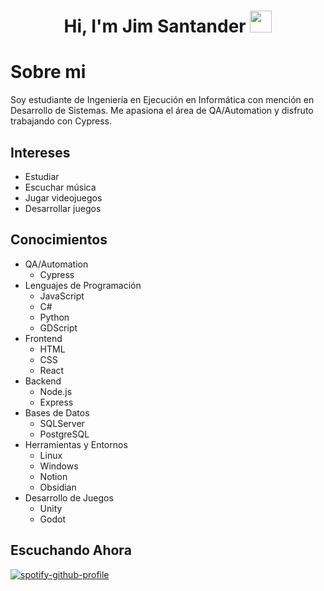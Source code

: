 <h1 align="center"><b>Hi, I'm Jim Santander </b><img src="https://media.giphy.com/media/hvRJCLFzcasrR4ia7z/giphy.gif" width="35"></h1>

<h1><b>Sobre mi </b></h1>
<p>Soy estudiante de Ingeniería en Ejecución en Informática con mención en Desarrollo de Sistemas. Me apasiona el área de QA/Automation y disfruto trabajando con Cypress.</p>

<h2>Intereses</h2>
<ul>
  <li>Estudiar</li>
  <li>Escuchar música</li>
  <li>Jugar videojuegos</li>
  <li>Desarrollar juegos</li>
</ul>

<h2>Conocimientos</h2>
<ul>
  <li>QA/Automation
    <ul>
      <li>Cypress</li>
    </ul>
  </li>
  <li>Lenguajes de Programación
    <ul>
      <li>JavaScript</li>
      <li>C#</li>
      <li>Python</li>
      <li>GDScript</li>
    </ul>
  </li>
  <li>Frontend
    <ul>
      <li>HTML</li>
      <li>CSS</li>
      <li>React</li>
    </ul>
  </li>
  <li>Backend
    <ul>
      <li>Node.js</li>
      <li>Express</li>
    </ul>
  </li>
  <li>Bases de Datos
    <ul>
      <li>SQLServer</li>
      <li>PostgreSQL</li>
    </ul>
  </li>
  <li>Herramientas y Entornos
    <ul>
      <li>Linux</li>
      <li>Windows</li>
      <li>Notion</li>
      <li>Obsidian</li>
    </ul>
  </li>
  <li>Desarrollo de Juegos
    <ul>
      <li>Unity</li>
      <li>Godot</li>
    </ul>
  </li>
</ul>
<h2>Escuchando Ahora</h2>

[![spotify-github-profile](https://spotify-github-profile.kittinanx.com/api/view?uid=jim.wolft&cover_image=true&theme=compact&show_offline=true&background_color=121212&interchange=true)](https://spotify-github-profile.kittinanx.com/api/view?uid=jim.wolft&redirect=true)






